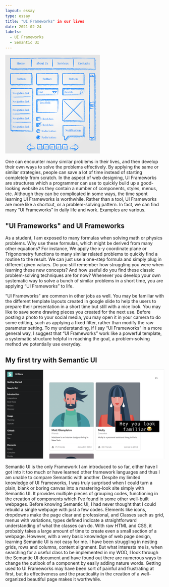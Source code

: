 ```yaml
---
layout: essay
type: essay
title: "UI Frameworks" in our lives
date: 2021-02-24
labels:
  - UI Frameworks
  - Semantic UI
---
```


 <img class ="ui left floated image" src ="../images/framework.jpg" width="300px">
  
  
One can encounter many similar problems in their lives, and then develop their own ways to solve the problems effectively. By applying the same or similar strategies, people can save a lot of time instead of starting completely from scratch. In the aspect of web designing, UI Frameworks are structures which a programmer can use to quickly build up a good-looking website as they contain a number of components, styles, menus, etc. Although they can be complicated in some ways, the time spent learning UI Frameworks is worthwhile. Rather than a tool, UI Frameworks are more like a shortcut, or a problem-solving pattern. In fact, we can find many “UI Frameworks” in daily life and work. Examples are various.

## "UI Frameworks" and UI Frameworks  

As a student, I am exposed to many formulas when solving math or physics problems. Why use these formulas, which might be derived from many other equations? For instance, We apply the x-y coordinate plane or Trigonometry functions to many similar related problems to quickly find a routine to the result. We can just use a one-step formula and simply plug in different given values. Do you still remember how struggling you were when learning these new concepts? And how useful do you find these classic problem-solving techniques are for now? Whenever you develop your own systematic way to solve a bunch of similar problems in a short time, you are applying “UI Frameworks” to life.   

“UI Frameworks” are common in other jobs as well. You may be familiar with the different template layouts created in google slide to help the users to prepare their presentation in a short time but still with a nice look. You may like to save some drawing pieces you created for the next use. Before posting a photo to your social media, you may open it in your camera to do some editing, such as applying a fixed filter, rather than modify the raw parameter setting. To my understanding, if I say “UI Frameworks” in a more general way, I suggest that “UI Frameworks” work like a powerful template, a systematic structure helpful in reaching the goal, a problem-solving method we potentially use everyday. 


## My first try with Semantic UI

<img class ="ui small image" src ="../images/semantic-ui.png">

Semantic UI is the only Framework I am introduced to so far, either have I got into it too much or have learned other framework languages and thus I am unable to compare Semantic with another. Despite my limited knowledge of UI Frameworks, I was truly surprised when I could turn a plain, blank or boring canvas into a mastering-look site simply with Semantic UI. It provides multiple pieces of grouping codes, functioning in the creation of components which I’ve found in some other well-built webpages. Before knowing Semantic UI, I had never thought that I could rebuild a single webpage with just a few codes. Elements like icons, dropdowns make the page clear and professional, and Classes such as grid, menus with variations, types defined indicate a straightforward understanding of what the classes can do. With raw HTML and CSS, it probably takes a large amount of time to create even a small section of a webpage. However, with a very basic knowledge of web page design, learning Semantic UI is not easy for me. I have been struggling in nesting grids, rows and columns, content alignment. But what interests me is, when searching for a useful class to be implemented in my WOD, I look through the Semantic UI document and have found out there are numerous ways to change the outlook of a component by easily adding nature words. Getting used to UI Frameworks may have been sort of painful and frustrating at first, but its effectiveness and the practicality in the creation of a well-organized beautiful page makes it worthwhile. 



